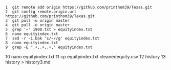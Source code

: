     1  git remote add origin https://github.com/printhom39/Texas.git
    2  git config remote.origin.url https://github.com/printhom39/Texas.git
    3  git pull -u origin master
    4  git pull -u origin master
    5  grep '~' 1900.txt > equityindex.txt
    6  nano equityindex.txt
    7  sed -r -i.bak 's/~//g' equityindex.txt
    8  nano equityindex.txt
    9  grep -E ".+,.+,.+," equityindex.txt
   10  nano equityindex.txt
   11  cp equityindex.txt cleanedequity.csv
   12  history
   13  history > history3.md
